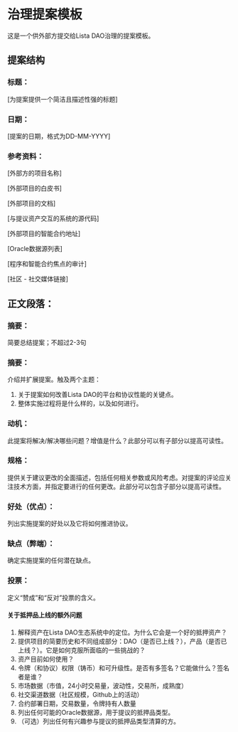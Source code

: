 # 治理提案模板

这是一个供外部方提交给Lista DAO治理的提案模板。

## 提案结构

### 标题：

\[为提案提供一个简洁且描述性强的标题]

### 日期：

\[提案的日期，格式为DD-MM-YYYY]

### 参考资料：

\[外部方的项目名称]

\[外部项目的白皮书]

\[外部项目的文档]

\[与提议资产交互的系统的源代码]

\[外部项目的智能合约地址]

\[Oracle数据源列表]

\[程序和智能合约焦点的审计]

\[社区 - 社交媒体链接]

## 正文段落：

### 摘要：

简要总结提案；不超过2-3句

### 摘要：

介绍并扩展提案。触及两个主题：

1. 关于提案如何改善Lista DAO的平台和协议性能的关键点。
2. 整体实施过程将是什么样的，以及如何进行。

### 动机：

此提案将解决/解决哪些问题？增值是什么？此部分可以有子部分以提高可读性。

### 规格：

提供关于建议更改的全面描述，包括任何相关参数或风险考虑。对提案的评论应关注技术方面，并指定要进行的任何更改。此部分可以包含子部分以提高可读性。

### 好处（优点）：

列出实施提案的好处以及它将如何推进协议。

### 缺点（弊端）：

确定实施提案的任何潜在缺点。

### 投票：

定义“赞成”和“反对”投票的含义。

#### 关于抵押品上线的额外问题

1. 解释资产在Lista DAO生态系统中的定位。为什么它会是一个好的抵押资产？
2. 提供项目的简要历史和不同组成部分：DAO（是否已上线？），产品（是否已上线？）。它是如何克服所面临的一些挑战的？
3. 资产目前如何使用？
4. 令牌（和协议）权限（铸币）和可升级性。是否有多签名？它能做什么？签名者是谁？
5. 市场数据（市值，24小时交易量，波动性，交易所，成熟度）
6. 社交渠道数据（社区规模，Github上的活动）
7. 合约部署日期，交易数量，令牌持有人数量
8. 列出任何可能的Oracle数据源，用于提议的抵押品类型。
9. （可选）列出任何有兴趣参与提议的抵押品类型清算的方。
